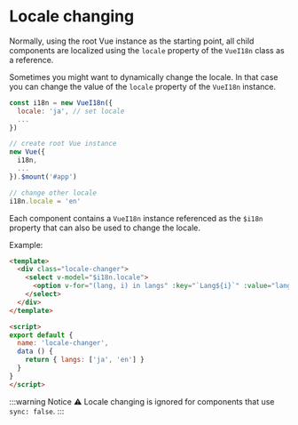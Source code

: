 # Locale changing

Normally, using the root Vue instance as the starting point, all child components are localized using the `locale` property of the `VueI18n` class as a reference.

Sometimes you might want to dynamically change the locale. In that case you can change the value of the `locale` property of the `VueI18n` instance.


```js
const i18n = new VueI18n({
  locale: 'ja', // set locale
  ...
})

// create root Vue instance
new Vue({
  i18n,
  ...
}).$mount('#app')

// change other locale
i18n.locale = 'en'
```

Each component contains a `VueI18n` instance referenced as the `$i18n` property that can also be used to change the locale.

Example:

```html
<template>
  <div class="locale-changer">
    <select v-model="$i18n.locale">
      <option v-for="(lang, i) in langs" :key="`Lang${i}`" :value="lang">{{ lang }}</option>
    </select>
  </div>
</template>

<script>
export default {
  name: 'locale-changer',
  data () {
    return { langs: ['ja', 'en'] }
  }
}
</script>
```

:::warning Notice
:warning: Locale changing is ignored for components that use `sync: false`.
:::
